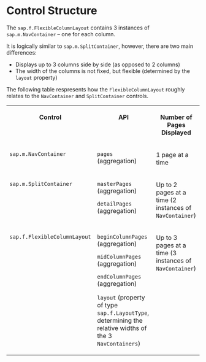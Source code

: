<!-- loioa254991b7bb040059a95b6a7f551ee51 -->

# Control Structure

The `sap.f.FlexibleColumnLayout` contains 3 instances of `sap.m.NavContainer` – one for each column.

It is logically similar to `sap.m.SplitContainer`, however, there are two main differences:

-   Displays up to 3 columns side by side \(as opposed to 2 columns\)
-   The width of the columns is not fixed, but flexible \(determined by the `layout` property\)

The following table respresents how the `FlexibleColumnLayout` roughly relates to the `NavContainer` and `SplitContainer` controls.


<table>
<tr>
<th valign="top">

Control



</th>
<th valign="top">

API



</th>
<th valign="top">

Number of Pages Displayed



</th>
</tr>
<tr>
<td valign="top">

`sap.m.NavContainer` 



</td>
<td valign="top">

`pages` \(aggregation\)



</td>
<td valign="top">

1 page at a time



</td>
</tr>
<tr>
<td valign="top">

`sap.m.SplitContainer` 



</td>
<td valign="top">

`masterPages` \(aggregation\)

`detailPages` \(aggregation\)



</td>
<td valign="top">

Up to 2 pages at a time \(2 instances of `NavContainer`\)



</td>
</tr>
<tr>
<td valign="top">

`sap.f.FlexibleColumnLayout` 



</td>
<td valign="top">

`beginColumnPages` \(aggregation\)

`midColumnPages` \(aggregation\)

`endColumnPages` \(aggregation\)

`layout` \(property of type `sap.f.LayoutType`, determining the relative widths of the 3 `NavContainers`\)



</td>
<td valign="top">

Up to 3 pages at a time \(3 instances of `NavContainer`\)



</td>
</tr>
</table>

